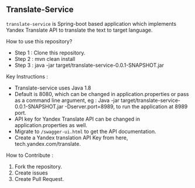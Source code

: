 ## **Translate-Service**

`translate-service` is Spring-boot based application which implements Yandex Translate API to translate the text to target language.

How to use this repository?

- Step 1 : Clone this repository.
- Step 2 : mvn clean install
- Step 3 : java -jar target/translate-service-0.0.1-SNAPSHOT.jar 

Key Instructions : 
- Translate-service uses Java 1.8
- Default is 8080, which can be changed in application.properties or pass as a command line argument, 
	eg : Java -jar target/translate-service-0.0.1-SNAPSHOT.jar -Dserver.port=8989, to run the application at 8989 port.
- API key for Yandex Translate API can be changed in application.properties as well.
- Migrate to `/swagger-ui.html` to get the API documentation.
- Create a Yandex translation API Key from here, tech.yandex.com/translate.

How to Contribute :
1. Fork the repository. 
2. Create issues 
3. Create Pull Request.

